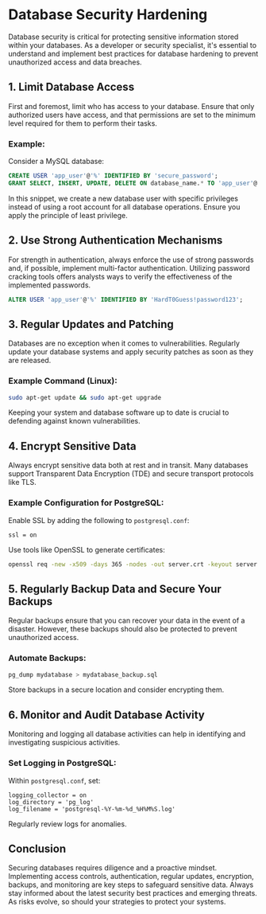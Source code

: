 # Database Security Hardening

Database security is critical for protecting sensitive information stored within your databases. As a developer or security specialist, it's essential to understand and implement best practices for database hardening to prevent unauthorized access and data breaches.

## 1. Limit Database Access

First and foremost, limit who has access to your database. Ensure that only authorized users have access, and that permissions are set to the minimum level required for them to perform their tasks.

### Example:

Consider a MySQL database:

```sql
CREATE USER 'app_user'@'%' IDENTIFIED BY 'secure_password';
GRANT SELECT, INSERT, UPDATE, DELETE ON database_name.* TO 'app_user'@'%';
```

In this snippet, we create a new database user with specific privileges instead of using a root account for all database operations. Ensure you apply the principle of least privilege.

## 2. Use Strong Authentication Mechanisms

For strength in authentication, always enforce the use of strong passwords and, if possible, implement multi-factor authentication. Utilizing password cracking tools offers analysts ways to verify the effectiveness of the implemented passwords.

```sql
ALTER USER 'app_user'@'%' IDENTIFIED BY 'HardT0Guess!password123';
```

## 3. Regular Updates and Patching

Databases are no exception when it comes to vulnerabilities. Regularly update your database systems and apply security patches as soon as they are released.

### Example Command (Linux):

```bash
sudo apt-get update && sudo apt-get upgrade
```

Keeping your system and database software up to date is crucial to defending against known vulnerabilities.

## 4. Encrypt Sensitive Data

Always encrypt sensitive data both at rest and in transit. Many databases support Transparent Data Encryption (TDE) and secure transport protocols like TLS.

### Example Configuration for PostgreSQL:

Enable SSL by adding the following to `postgresql.conf`:

```plaintext
ssl = on
```

Use tools like OpenSSL to generate certificates:

```bash
openssl req -new -x509 -days 365 -nodes -out server.crt -keyout server.key
```

## 5. Regularly Backup Data and Secure Your Backups

Regular backups ensure that you can recover your data in the event of a disaster. However, these backups should also be protected to prevent unauthorized access.

### Automate Backups:

```bash
pg_dump mydatabase > mydatabase_backup.sql
```

Store backups in a secure location and consider encrypting them.

## 6. Monitor and Audit Database Activity

Monitoring and logging all database activities can help in identifying and investigating suspicious activities. 

### Set Logging in PostgreSQL:

Within `postgresql.conf`, set:

```plaintext
logging_collector = on
log_directory = 'pg_log'
log_filename = 'postgresql-%Y-%m-%d_%H%M%S.log'
```

Regularly review logs for anomalies.

## Conclusion

Securing databases requires diligence and a proactive mindset. Implementing access controls, authentication, regular updates, encryption, backups, and monitoring are key steps to safeguard sensitive data. Always stay informed about the latest security best practices and emerging threats. As risks evolve, so should your strategies to protect your systems.
